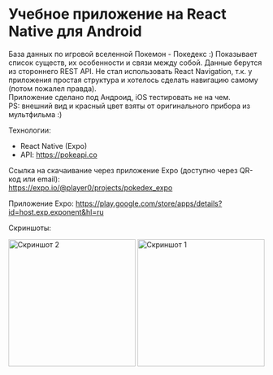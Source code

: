 # Учебное приложение на React Native для Android

База данных по игровой вселенной Покемон - Покедекс :) Показывает список существ, их особенности и связи между собой. Данные берутся из стороннего REST API. Не стал использовать React Navigation, т.к. у приложения простая структура и хотелось сделать навигацию самому (потом пожалел правда).  
Приложение сделано под Андроид, iOS тестировать не на чем.  
PS: внешний вид и красный цвет взяты от оригинального прибора из мультфильма :)

Технологии:

- React Native (Expo)
- API: https://pokeapi.co

Ссылка на скачаивание через приложение Expo (доступно через QR-код или email):  
https://expo.io/@player0/projects/pokedex_expo

Приложение Expo: https://play.google.com/store/apps/details?id=host.exp.exponent&hl=ru

Скриншоты:

<img src="http://test.u10647.stark.vps-private.net/pokedex2.jpg" alt="Скриншот 2" width="250"/>

<img src="http://test.u10647.stark.vps-private.net/pokedex1.jpg" alt="Скриншот 1" width="250"/>
